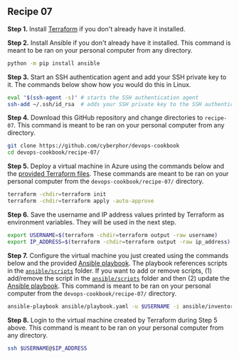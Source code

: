## Recipe 07

**Step 1.** Install [Terraform](https://developer.hashicorp.com/terraform/install) if you don't already have it installed. 

**Step 2.** Install Ansible if you don't already have it installed. This command is meant to be ran on your personal computer from any directory.
```bash
python -m pip install ansible
```

**Step 3.** Start an SSH authentication agent and add your SSH private key to it. The commands below show how you would do this in Linux.
```bash
eval "$(ssh-agent -s)" # starts the SSH authentication agent
ssh-add ~/.ssh/id_rsa  # adds your SSH private key to the SSH authentication agent
```

**Step 4.** Download this GitHub repository and change directories to `recipe-07`. This command is meant to be ran on your personal computer from any directory.
```bash
git clone https://github.com/cyberphor/devops-cookbook
cd devops-cookbook/recipe-07/
```

**Step 5.** Deploy a virtual machine in Azure using the commands below and the [provided Terraform files](terraform). These commands are meant to be ran on your personal computer from the `devops-cookbook/recipe-07/` directory.
```bash
terraform -chdir=terraform init
terraform -chdir=terraform apply -auto-approve
```

**Step 6.** Save the username and IP address values printed by Terraform as environment variables. They will be used in the next step. 
```bash
export USERNAME=$(terraform -chdir=terraform output -raw username)
export IP_ADDRESS=$(terraform -chdir=terraform output -raw ip_address)
```

**Step 7.** Configure the virtual machine you just created using the commands below and the provided [Ansible playbook](ansible/playbook.yaml). The playbook references scripts in the [`ansible/scripts`](ansible/scripts/) folder. If you want to add or remove scripts, (1) add/remove the script in the [`ansible/scripts`](ansible/scripts/) folder and then (2) update the [Ansible playbook](ansible/playbook.yaml). This command is meant to be ran on your personal computer from the `devops-cookbook/recipe-07/` directory.
```bash
ansible-playbook ansible/playbook.yaml -u $USERNAME -i ansible/inventory.yaml --ssh-common-args='-o StrictHostKeyChecking=no'
```

**Step 8.** Login to the virtual machine created by Terraform during Step 5 above. This command is meant to be ran on your personal computer from any directory.
```bash
ssh $USERNAME@$IP_ADDRESS
```
